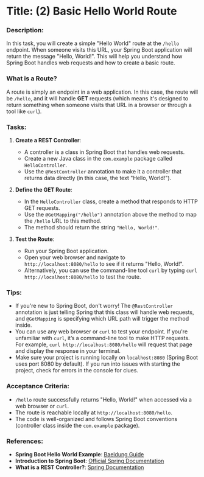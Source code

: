 # Title: (2) Basic Hello World Route

### Description:
In this task, you will create a simple "Hello World" route at the `/hello` endpoint. When someone visits this URL, your Spring Boot application will return the message "Hello, World!". This will help you understand how Spring Boot handles web requests and how to create a basic route.

### What is a Route?
A route is simply an endpoint in a web application. In this case, the route will be `/hello`, and it will handle **GET** requests (which means it's designed to return something when someone visits that URL in a browser or through a tool like `curl`).

### Tasks:
1. **Create a REST Controller**: 
   - A controller is a class in Spring Boot that handles web requests.
   - Create a new Java class in the `com.example` package called `HelloController`.
   - Use the `@RestController` annotation to make it a controller that returns data directly (in this case, the text "Hello, World!").

2. **Define the GET Route**: 
   - In the `HelloController` class, create a method that responds to HTTP GET requests.
   - Use the `@GetMapping("/hello")` annotation above the method to map the `/hello` URL to this method.
   - The method should return the string `"Hello, World!"`.

3. **Test the Route**:
   - Run your Spring Boot application.
   - Open your web browser and navigate to `http://localhost:8080/hello` to see if it returns "Hello, World!".
   - Alternatively, you can use the command-line tool `curl` by typing `curl http://localhost:8080/hello` to test the route.

### Tips:
- If you're new to Spring Boot, don't worry! The `@RestController` annotation is just telling Spring that this class will handle web requests, and `@GetMapping` is specifying which URL path will trigger the method inside.
- You can use any web browser or `curl` to test your endpoint. If you're unfamiliar with `curl`, it’s a command-line tool to make HTTP requests. For example, `curl http://localhost:8080/hello` will request that page and display the response in your terminal.
- Make sure your project is running locally on `localhost:8080` (Spring Boot uses port 8080 by default). If you run into issues with starting the project, check for errors in the console for clues.

### Acceptance Criteria:
- `/hello` route successfully returns "Hello, World!" when accessed via a web browser or `curl`.
- The route is reachable locally at `http://localhost:8080/hello`.
- The code is well-organized and follows Spring Boot conventions (controller class inside the `com.example` package).

### References:
- **Spring Boot Hello World Example**: [Baeldung Guide](https://www.baeldung.com/spring-boot-start)
- **Introduction to Spring Boot**: [Official Spring Documentation](https://spring.io/guides/gs/spring-boot/)
- **What is a REST Controller?**: [Spring Documentation](https://docs.spring.io/spring-framework/docs/current/reference/html/web.html#mvc-ann-restcontroller)
